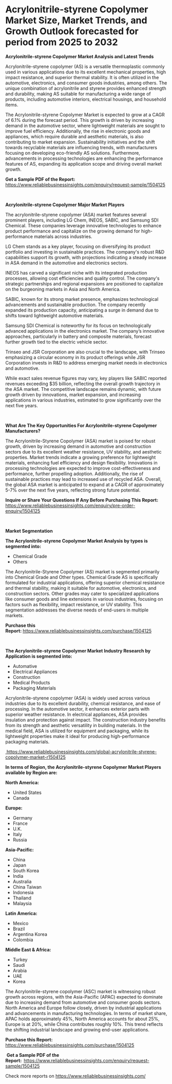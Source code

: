 <p><h1>Acrylonitrile-styrene Copolymer Market Size, Market Trends, and Growth Outlook forecasted for period from 2025 to 2032</h1></p><p><strong>Acrylonitrile-styrene Copolymer Market Analysis and Latest Trends</strong></p>
<p><p>Acrylonitrile-styrene copolymer (AS) is a versatile thermoplastic commonly used in various applications due to its excellent mechanical properties, high impact resistance, and superior thermal stability. It is often utilized in the automotive, electronics, and consumer goods industries, among others. The unique combination of acrylonitrile and styrene provides enhanced strength and durability, making AS suitable for manufacturing a wide range of products, including automotive interiors, electrical housings, and household items.</p><p>The Acrylonitrile-styrene Copolymer Market is expected to grow at a CAGR of 6.1% during the forecast period. This growth is driven by increasing demand in the automotive sector, where lightweight materials are sought to improve fuel efficiency. Additionally, the rise in electronic goods and appliances, which require durable and aesthetic materials, is also contributing to market expansion. Sustainability initiatives and the shift towards recyclable materials are influencing trends, with manufacturers focusing on developing eco-friendly AS solutions. Furthermore, advancements in processing technologies are enhancing the performance features of AS, expanding its application scope and driving overall market growth.</p></p>
<p><strong>Get a Sample PDF of the Report:&nbsp;</strong> <a href="https://www.reliablebusinessinsights.com/enquiry/request-sample/1504125?utm_campaign=2797&utm_medium=2&utm_source=Github&utm_content=ia&utm_term=23032025&utm_id=acrylonitrile-styrene-copolymer">https://www.reliablebusinessinsights.com/enquiry/request-sample/1504125</a></p>
<p>&nbsp;</p>
<p><strong>Acrylonitrile-styrene Copolymer Major Market Players</strong></p>
<p><p>The acrylonitrile-styrene copolymer (ASA) market features several prominent players, including LG Chem, INEOS, SABIC, and Samsung SDI Chemical. These companies leverage innovative technologies to enhance product performance and capitalize on the growing demand for high-performance materials across industries.</p><p>LG Chem stands as a key player, focusing on diversifying its product portfolio and investing in sustainable practices. The company's robust R&D capabilities support its growth, with projections indicating a steady increase in ASA demand in the automotive and electronics sectors.</p><p>INEOS has carved a significant niche with its integrated production processes, allowing cost efficiencies and quality control. The company's strategic partnerships and regional expansions are positioned to capitalize on the burgeoning markets in Asia and North America.</p><p>SABIC, known for its strong market presence, emphasizes technological advancements and sustainable production. The company recently expanded its production capacity, anticipating a surge in demand due to shifts toward lightweight automotive materials.</p><p>Samsung SDI Chemical is noteworthy for its focus on technologically advanced applications in the electronics market. The company’s innovative approaches, particularly in battery and composite materials, forecast further growth tied to the electric vehicle sector.</p><p>Trinseo and JSR Corporation are also crucial to the landscape, with Trinseo emphasizing a circular economy in its product offerings while JSR Corporation invests in R&D to address emerging market needs in electronics and automotive.</p><p>While exact sales revenue figures may vary, key players like SABIC reported revenues exceeding $35 billion, reflecting the overall growth trajectory in the ASA market. The competitive landscape remains dynamic, with future growth driven by innovations, market expansion, and increasing applications in various industries, estimated to grow significantly over the next five years.</p></p>
<p>&nbsp;</p>
<p><strong>What Are The Key Opportunities For Acrylonitrile-styrene Copolymer Manufacturers?</strong></p>
<p><p>The Acrylonitrile-Styrene Copolymer (ASA) market is poised for robust growth, driven by increasing demand in automotive and construction sectors due to its excellent weather resistance, UV stability, and aesthetic properties. Market trends indicate a growing preference for lightweight materials, enhancing fuel efficiency and design flexibility. Innovations in processing technologies are expected to improve cost-effectiveness and performance, further propelling adoption. Additionally, the rise of sustainable practices may lead to increased use of recycled ASA. Overall, the global ASA market is anticipated to expand at a CAGR of approximately 5-7% over the next five years, reflecting strong future potential.</p></p>
<p><strong>Inquire or Share Your Questions If Any Before Purchasing This Report:</strong> <a href="https://www.reliablebusinessinsights.com/enquiry/pre-order-enquiry/1504125?utm_campaign=2797&utm_medium=2&utm_source=Github&utm_content=ia&utm_term=23032025&utm_id=acrylonitrile-styrene-copolymer">https://www.reliablebusinessinsights.com/enquiry/pre-order-enquiry/1504125</a></p>
<p>&nbsp;</p>
<p><strong>Market Segmentation</strong></p>
<p><strong>The Acrylonitrile-styrene Copolymer Market Analysis by types is segmented into:</strong></p>
<p><ul><li>Chemical Grade</li><li>Others</li></ul></p>
<p><p>The Acrylonitrile-Styrene Copolymer (AS) market is segmented primarily into Chemical Grade and Other types. Chemical Grade AS is specifically formulated for industrial applications, offering superior chemical resistance and thermal stability, making it suitable for automotive, electronics, and construction sectors. Other grades may cater to specialized applications like consumer goods and line extensions in various industries, focusing on factors such as flexibility, impact resistance, or UV stability. This segmentation addresses the diverse needs of end-users in multiple markets.</p></p>
<p><strong>Purchase this Report:&nbsp;</strong><a href="https://www.reliablebusinessinsights.com/purchase/1504125?utm_campaign=2797&utm_medium=2&utm_source=Github&utm_content=ia&utm_term=23032025&utm_id=acrylonitrile-styrene-copolymer">https://www.reliablebusinessinsights.com/purchase/1504125</a></p>
<p>&nbsp;</p>
<p><strong>The Acrylonitrile-styrene Copolymer Market Industry Research by Application is segmented into:</strong></p>
<p><ul><li>Automative</li><li>Electrical Appliances</li><li>Construction</li><li>Medical Products</li><li>Packaging Materials</li></ul></p>
<p><p>Acrylonitrile-styrene copolymer (ASA) is widely used across various industries due to its excellent durability, chemical resistance, and ease of processing. In the automotive sector, it enhances exterior parts with superior weather resistance. In electrical appliances, ASA provides insulation and protection against impact. The construction industry benefits from its strength and aesthetic versatility in building materials. In the medical field, ASA is utilized for equipment and packaging, while its lightweight properties make it ideal for producing high-performance packaging materials.</p></p>
<p><a href="https://www.reliablebusinessinsights.com/global-acrylonitrile-styrene-copolymer-market-r1504125?utm_campaign=2797&utm_medium=2&utm_source=Github&utm_content=ia&utm_term=23032025&utm_id=acrylonitrile-styrene-copolymer">&nbsp;https://www.reliablebusinessinsights.com/global-acrylonitrile-styrene-copolymer-market-r1504125</a></p>
<p><strong>In terms of Region, the Acrylonitrile-styrene Copolymer Market Players available by Region are:</strong></p>
<p>
    <p> <strong> North America: </strong>
        <ul>
            <li>United States</li>
            <li>Canada</li>
        </ul>
        </p> 
    <p> <strong> Europe: </strong>
        <ul>
            <li>Germany</li>
            <li>France</li>
            <li>U.K.</li>
            <li>Italy</li>
            <li>Russia</li>
        </ul>
        </p> 
    <p> <strong> Asia-Pacific: </strong>
        <ul>
            <li>China</li>
            <li>Japan</li>
            <li>South Korea</li>
            <li>India</li>
            <li>Australia</li>
            <li>China Taiwan</li>
            <li>Indonesia</li>
            <li>Thailand</li>
            <li>Malaysia</li>
        </ul>
        </p> 
    <p> <strong> Latin America: </strong>
        <ul>
            <li>Mexico</li>
            <li>Brazil</li>
            <li>Argentina Korea</li>
            <li>Colombia</li>
        </ul>
        </p> 
    <p> <strong> Middle East & Africa: </strong>
        <ul>
            <li>Turkey</li>
            <li>Saudi</li>
            <li>Arabia</li>
            <li>UAE</li>
            <li>Korea</li>
        </ul>
    </p>
    </p>
<p><p>The Acrylonitrile-styrene copolymer (ASC) market is witnessing robust growth across regions, with the Asia-Pacific (APAC) expected to dominate due to increasing demand from automotive and consumer goods sectors. North America and Europe follow closely, driven by industrial applications and advancements in manufacturing technologies. In terms of market share, APAC holds approximately 45%, North America accounts for about 25%, Europe is at 20%, while China contributes roughly 10%. This trend reflects the shifting industrial landscape and growing end-user applications.</p></p>
<p><strong>Purchase this Report: </strong><a href="https://www.reliablebusinessinsights.com/purchase/1504125?utm_campaign=2797&utm_medium=2&utm_source=Github&utm_content=ia&utm_term=23032025&utm_id=acrylonitrile-styrene-copolymer">https://www.reliablebusinessinsights.com/purchase/1504125</a></p>
<p>&nbsp;<strong>Get a Sample PDF of the Report:&nbsp;&nbsp;</strong><a href="https://www.reliablebusinessinsights.com/enquiry/request-sample/1504125?utm_campaign=2797&utm_medium=2&utm_source=Github&utm_content=ia&utm_term=23032025&utm_id=acrylonitrile-styrene-copolymer">https://www.reliablebusinessinsights.com/enquiry/request-sample/1504125</a></p>
<p><strong></strong></p>
<p>Check more reports on <a href="https://www.reliablebusinessinsights.com/?utm_campaign=2797&utm_medium=2&utm_source=Github&utm_content=ia&utm_term=23032025&utm_id=acrylonitrile-styrene-copolymer">https://www.reliablebusinessinsights.com/</a></p>